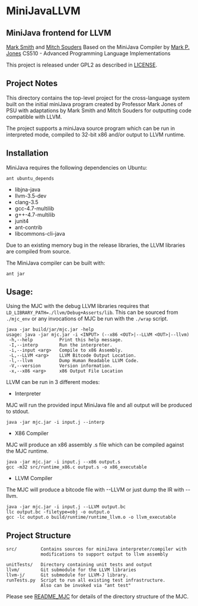 # MiniJavaLLVM

## MiniJava frontend for LLVM

[Mark Smith](http://github.com/maspdx) and [Mitch Souders](http://github.com/crzysdrs)
Based on the MiniJava Compiler by [Mark P. Jones](http://github.com/zipwith)
CS510 - Advanced Programming Language Implementations

This project is released under GPL2 as described in [LICENSE](../blob/master/LICENSE).
## Project Notes

This directory contains the top-level project for the cross-language system built on the initial miniJava program created by Professor Mark Jones of PSU with adaptations by Mark Smith and Mitch Souders for outputting code compatible with LLVM.

The project supports a miniJava source program which can be run in interpreted mode, compiled to 32-bit x86 and/or output to LLVM runtime.

## Installation

MiniJava requires the following dependencies on Ubuntu:

    ant ubuntu_depends

* libjna-java
* llvm-3.5-dev
* clang-3.5
* gcc-4.7-multilib
* g++-4.7-multilib
* junit4
* ant-contrib
* libcommons-cli-java

Due to an existing memory bug in the release libraries, the LLVM libraries are compiled from source.

The MiniJava compiler can be built with:

    ant jar

## Usage:
Using the MJC with the debug LLVM libraries requires that `LD_LIBRARY_PATH=./llvm/Debug+Asserts/lib`. This can be sourced from `./mjc_env` or any invocations of MJC be run with the `./wrap` script.

```
java -jar build/jar/mjc.jar -help
usage: java -jar mjc.jar -i <INPUT> (--x86 <OUT>|--LLVM <OUT>|--llvm)
 -h,--help          Print this help message.
 -I,--interp        Run the interpreter.
 -i,--input <arg>   Compile to x86 Assembly.
 -L,--LLVM <arg>    LLVM Bitcode Output Location.
 -l,--llvm          Dump Human Readable LLVM Code.
 -V,--version       Version information.
 -x,--x86 <arg>     x86 Output File Location
```

LLVM can be run in 3 different modes:

* Interpreter 

 MJC will run the provided input MiniJava file and all output will be produced to stdout.
 ```
 java -jar mjc.jar -i input.j --interp
 ```

* X86 Compiler

 MJC will produce an x86 assembly .s file which can be compiled against the MJC runtime.

 ```
 java -jar mjc.jar -i input.j --x86 output.s
 gcc -m32 src/runtime_x86.c output.s -o x86_executable
 ```

* LLVM Compiler

 The MJC will produce a bitcode file with --LLVM or just dump the IR with --llvm.

 ```
java -jar mjc.jar -i input.j --LLVM output.bc
llc output.bc -filetype=obj -o output.o
gcc -lc output.o build/runtime/runtime_llvm.o -o llvm_executable
```

## Project Structure

```
src/         Contains sources for miniJava interpreter/compiler with 
             modifications to support output to llvm assembly
 
unitTests/   Directory containing unit tests and output
llvm/        Git submodule for the LLVM libraries
llvm-j/      Git submodule for LLVM-J library.
runTests.py  Script to run all existing test infrastructure.
             Also can be invoked via "ant test"

```

Please see [README_MJC](../blob/master/README_MJC) for details of the directory structure of the MJC.
